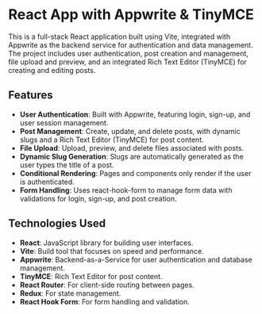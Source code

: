 # React App with Appwrite & TinyMCE

This is a full-stack React application built using Vite, integrated with Appwrite as the backend service for authentication and data management. The project includes user authentication, post creation and management, file upload and preview, and an integrated Rich Text Editor (TinyMCE) for creating and editing posts.

## Features

- **User Authentication**: Built with Appwrite, featuring login, sign-up, and user session management.
- **Post Management**: Create, update, and delete posts, with dynamic slugs and a Rich Text Editor (TinyMCE) for post content.
- **File Upload**: Upload, preview, and delete files associated with posts.
- **Dynamic Slug Generation**: Slugs are automatically generated as the user types the title of a post.
- **Conditional Rendering**: Pages and components only render if the user is authenticated.
- **Form Handling**: Uses react-hook-form to manage form data with validations for login, sign-up, and post creation.

## Technologies Used

- **React**: JavaScript library for building user interfaces.
- **Vite**: Build tool that focuses on speed and performance.
- **Appwrite**: Backend-as-a-Service for user authentication and database management.
- **TinyMCE**: Rich Text Editor for post content.
- **React Router**: For client-side routing between pages.
- **Redux**: For state management.
- **React Hook Form**: For form handling and validation.
